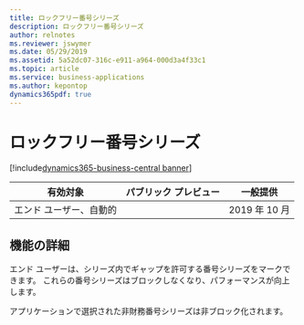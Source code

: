 ```yaml
---
title: ロックフリー番号シリーズ
description: ロックフリー番号シリーズ
author: relnotes
ms.reviewer: jswymer
ms.date: 05/29/2019
ms.assetid: 5a52dc07-316c-e911-a964-000d3a4f33c1
ms.topic: article
ms.service: business-applications
ms.author: kepontop
dynamics365pdf: true
---
```

# ロックフリー番号シリーズ
[!include[dynamics365-business-central banner](../includes/dynamics365-business-central.md)]

| 有効対象    |  パブリック プレビュー | 一般提供 | 
| ---------- | ---------- |---------- |
|エンド ユーザー、自動的|| 2019 年 10 月|






## 機能の詳細
<!--feature detail start -->
エンド ユーザーは、シリーズ内でギャップを許可する番号シリーズをマークできます。 これらの番号シリーズはブロックしなくなり、パフォーマンスが向上します。 

アプリケーションで選択された非財務番号シリーズは非ブロック化されます。
<!--feature detail end -->











